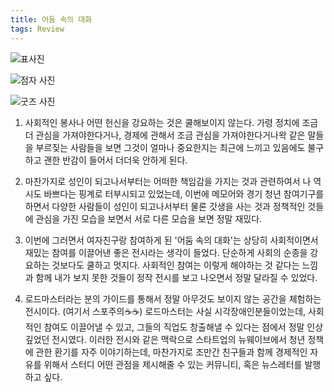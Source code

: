 ```yaml
---
title: 어둠 속의 대화
tags: Review
---
```

![표사진](https://github.com/hoonjanglee/hoonjanglee.github.io/assets/50545088/1111f6c3-b5be-4a56-858d-8a1f1e562ef9)

![점자 사진](https://github.com/hoonjanglee/hoonjanglee.github.io/assets/50545088/c3e84dda-27a0-4e3e-9626-b68896e786c5)

![굿즈 사진](https://github.com/hoonjanglee/hoonjanglee.github.io/assets/50545088/2cc89ae7-d35a-40a3-ac88-a4512bd45781)

1. 사회적인 봉사나 어떤 헌신을 강요하는 것은 쿨해보이지 않는다. 가령 정치에 조금 더 관심을 가져야한다거나, 경제에 관해서 조금 관심을 가져야한다거나왁 같은 말들을 부르짖는 사람들을 보면 그것이 얼마나 중요한지는 최근에 느끼고 있음에도 불구하고 괜한 반감이 들어서 더더욱 안하게 된다.

2. 마찬가지로 성인이 되고나서부터는 어떠한 책임감을 가지는 것과 관련하여서 나 역시도 바쁘다는 핑계로 터부시되고 있었는데, 이번에 메모어와 경기 청년 참여기구를 하면서 다양한 사람들이 성인이 되고나서부터 물론 갓생을 사는 것과 정책적인 것들에 관심을 가진 모습을 보면서 서로 다른 모습을 보면 정말 재밌다.

3. 이번에 그러면서 여자친구랑 참여하게 된 '어둠 속의 대화'는 상당히 사회적이면서 재밌는 참여를 이끌어낸 좋은 전시라는 생각이 들었다. 단순하게 사회의 순종을 강요하는 것보다도 쿨하고 멋지다. 사회적인 참여는 이렇게 해야하는 것 같다는 느낌과 함께 내가 보지 못한 것들이 정작 전시를 보고 나오면서 정말 달라질 수 있었다.

4. 로드마스터라는 분의 가이드를 통해서 정말 아무것도 보이지 않는 공간을 체험하는 전시이다. (여기서 스포주의☕️☕️) 로드마스터는 사실 시각장애인분들이었는데, 사회적인 참여도 이끌어낼 수 있고, 그들의 직업도 창출해낼 수 있다는 점에서 정말 인상 깊었던 전시였다. 이러한 전시와 같은 맥락으로 스타트업의 뉴웨이브에서 청년 정책에 관한 환기를 자주 이야기하는데, 마찬가지로 조만간 친구들과 함께 경제적인 자유를 위해서 스터디 어떤 관점을 제시해줄 수 있는 커뮤니티, 혹은 뉴스레터를 발행하고 싶다.